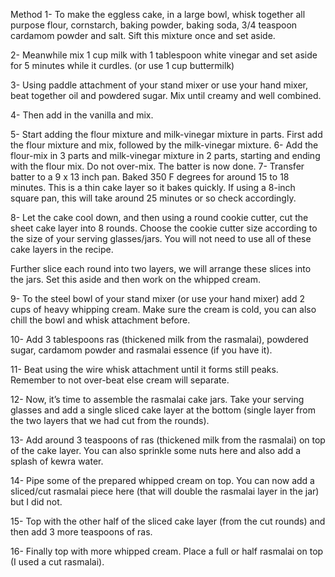 Method
1- To make the eggless cake, in a large bowl, whisk together all purpose flour, cornstarch, baking powder, baking soda, 3/4 teaspoon cardamom powder and salt. Sift this mixture once and set aside.

2- Meanwhile mix 1 cup milk with 1 tablespoon white vinegar and set aside for 5 minutes while it curdles. (or use 1 cup buttermilk)

3- Using paddle attachment of your stand mixer or use your hand mixer, beat together oil and powdered sugar. Mix until creamy and well combined.

4- Then add in the vanilla and mix.

5- Start adding the flour mixture and milk-vinegar mixture in parts. First add the flour mixture and mix, followed by the milk-vinegar mixture.
6- Add the flour-mix in 3 parts and milk-vinegar mixture in 2 parts, starting and ending with the flour mix. Do not over-mix. The batter is now done.
7- Transfer batter to a 9 x 13 inch pan. Baked 350 F degrees for around 15 to 18 minutes. This is a thin cake layer so it bakes quickly. If using a 8-inch square pan, this will take around 25 minutes or so check accordingly.

8- Let the cake cool down, and then using a round cookie cutter, cut the sheet cake layer into 8 rounds. Choose the cookie cutter size according to the size of your serving glasses/jars. You will not need to use all of these cake layers in the recipe.

Further slice each round into two layers, we will arrange these slices into the jars. Set this aside and then work on the whipped cream.

9- To the steel bowl of your stand mixer (or use your hand mixer) add 2 cups of heavy whipping cream. Make sure the cream is cold, you can also chill the bowl and whisk attachment before.

10- Add 3 tablespoons ras (thickened milk from the rasmalai), powdered sugar, cardamom powder and rasmalai essence (if you have it).

11- Beat using the wire whisk attachment until it forms still peaks. Remember to not over-beat else cream will separate.

12- Now, it’s time to assemble the rasmalai cake jars. Take your serving glasses and add a single sliced cake layer at the bottom (single layer from the two layers that we had cut from the rounds).

13- Add around 3 teaspoons of ras (thickened milk from the rasmalai) on top of the cake layer.  You can also sprinkle some nuts here and also add a splash of kewra water.

14- Pipe some of the prepared whipped cream on top.  You can now add a sliced/cut rasmalai piece here (that will double the rasmalai layer in the jar) but I did not.

15- Top with the other half of the sliced cake layer (from the cut rounds) and then add 3 more teaspoons of ras.

16- Finally top with more whipped cream. Place a full or half rasmalai on top (I used a cut rasmalai).